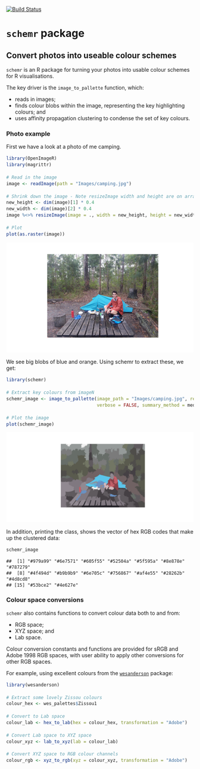 [![Build Status](https://travis-ci.org/stuart-morrison/schemr.svg?branch=master)](https://travis-ci.org/stuart-morrison/schemr)

`schemr` package
================

Convert photos into useable colour schemes
------------------------------------------

`schemr` is an R package for turning your photos into usable colour
schemes for R visualisations.

The key driver is the `image_to_pallette` function, which:

-   reads in images;
-   finds colour blobs within the image, representing the key
    highlighting colours; and
-   uses affinity propagation clustering to condense the set of key
    colours.

### Photo example

First we have a look at a photo of me camping.

``` r
library(OpenImageR)
library(magrittr)

# Read in the image
image <- readImage(path = "Images/camping.jpg")

# Shrink down the image - Note resizeImage width and height are on array dimensions, rather than on image dimensions
new_height <- dim(image)[1] * 0.4
new_width <- dim(image)[2] * 0.4
image %<>% resizeImage(image = ., width = new_height, height = new_width)

# Plot
plot(as.raster(image))
```

![](README_files/figure-markdown_github/camping_small.png)

We see big blobs of blue and orange. Using schemr to extract these, we
get:

``` r
library(schemr)

# Extract key colours from imageN
schemr_image <- image_to_pallette(image_path = "Images/camping.jpg", resize_factor = 0.4,
                                  verbose = FALSE, summary_method = median)

# Plot the image
plot(schemr_image)
```

![](README_files/figure-markdown_github/camping_schemr.png)

In addition, printing the class, shows the vector of hex RGB codes that
make up the clustered data:

``` r
schemr_image
```

    ##  [1] "#979a99" "#6e7571" "#605f55" "#52504a" "#5f595a" "#8e878e" "#787279"
    ##  [8] "#4f494d" "#b9b9b9" "#6e705c" "#756867" "#af4e55" "#28262b" "#4d8cd8"
    ## [15] "#53bce2" "#4e627e"

### Colour space conversions

`schemr` also contains functions to convert colour data both to and
from:

-   RGB space;
-   XYZ space; and
-   Lab space.

Colour conversion constants and functions are provided for sRGB and
Adobe 1998 RGB spaces, with user ability to apply other conversions for
other RGB spaces.

For example, using excellent colours from the
[`wesanderson`](https://github.com/karthik/wesanderson) package:

``` r
library(wesanderson)

# Extract some lovely Zissou colours
colour_hex <- wes_palettes$Zissou1

# Convert to Lab space
colour_lab <- hex_to_lab(hex = colour_hex, transformation = "Adobe")

# Convert Lab space to XYZ space
colour_xyz <- lab_to_xyz(lab = colour_lab)

# Convert XYZ space to RGB colour channels
colour_rgb <- xyz_to_rgb(xyz = colour_xyz, transformation = "Adobe")
```
